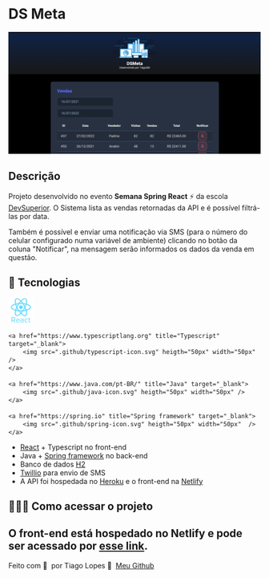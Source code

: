 # DS Meta

<img src=".github/dsmeta.png">

## Descrição

Projeto desenvolvido no evento **Semana Spring React** ⚡ da escola [DevSuperior](https://www.youtube.com/c/DevSuperior).
O Sistema lista as vendas retornadas da API e é possível filtrá-las por data. 

Também é possível e enviar uma notificação via SMS (para o número do celular configurado numa variável de ambiente) clicando no botão da coluna "Notificar", na mensagem serão informados os dados da venda em questão.

## 🚀 Tecnologias

<div>
    <a href="https://pt-br.reactjs.org/" title="React" target="_blank">
        <img src=".github/react-icon.svg" heigth="50px" width="50px" />
    </a>

    <a href="https://www.typescriptlang.org" title="Typescript" target="_blank">
        <img src=".github/typescript-icon.svg" heigth="50px" width="50px" />
    </a>

    <a href="https://www.java.com/pt-BR/" title="Java" target="_blank">
        <img src=".github/java-icon.svg" heigth="50px" width="50px" />
    </a>

    <a href="https://spring.io" title="Spring framework" target="_blank">
        <img src=".github/spring-icon.svg" heigth="50px" width="50px"  />
    </a>
</div>

- [React](https://pt-br.reactjs.org) + Typescript no front-end
- Java + [Spring framework](https://spring.io) no back-end
- Banco de dados [H2](https://www.h2database.com/html/main.html)
- [Twillio](https://www.twilio.com/pt-br/) para envio de SMS
- A API foi hospedada no [Heroku](https://www.heroku.com/) e o front-end na [Netlify](https://www.netlify.com/)

## 👨🏻‍💻 Como acessar o projeto

O front-end está hospedado no Netlify e pode ser acessado por [esse link](dsmeta-tiagolopes.netlify.app).
---

Feito com 💜 &nbsp;por Tiago Lopes 👋 &nbsp;[Meu Github](https://github.com/Tiago0Br)